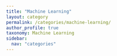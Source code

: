 ```yaml
---
title: "Machine Learning"
layout: category
permalink: /categories/machine-learning/
author_profile: true
taxonomy: Machine Learning
sidebar:
  nav: "categories"
---
```

